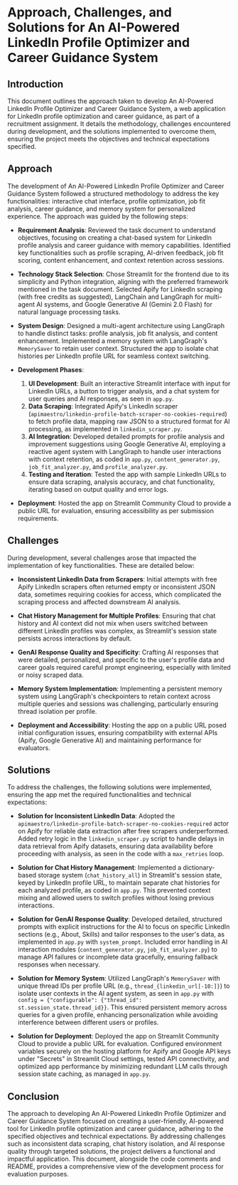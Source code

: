 # Approach, Challenges, and Solutions for An AI-Powered LinkedIn Profile Optimizer and Career Guidance System

## Introduction

This document outlines the approach taken to develop An AI-Powered LinkedIn Profile Optimizer and Career Guidance System, a web application for LinkedIn profile optimization and career guidance, as part of a recruitment assignment. It details the methodology, challenges encountered during development, and the solutions implemented to overcome them, ensuring the project meets the objectives and technical expectations specified.

## Approach

The development of An AI-Powered LinkedIn Profile Optimizer and Career Guidance System followed a structured methodology to address the key functionalities: interactive chat interface, profile optimization, job fit analysis, career guidance, and memory system for personalized experience. The approach was guided by the following steps:

- **Requirement Analysis**: Reviewed the task document to understand objectives, focusing on creating a chat-based system for LinkedIn profile analysis and career guidance with memory capabilities. Identified key functionalities such as profile scraping, AI-driven feedback, job fit scoring, content enhancement, and context retention across sessions.

- **Technology Stack Selection**: Chose Streamlit for the frontend due to its simplicity and Python integration, aligning with the preferred framework mentioned in the task document. Selected Apify for LinkedIn scraping (with free credits as suggested), LangChain and LangGraph for multi-agent AI systems, and Google Generative AI (Gemini 2.0 Flash) for natural language processing tasks.

- **System Design**: Designed a multi-agent architecture using LangGraph to handle distinct tasks: profile analysis, job fit analysis, and content enhancement. Implemented a memory system with LangGraph's `MemorySaver` to retain user context. Structured the app to isolate chat histories per LinkedIn profile URL for seamless context switching.

- **Development Phases**:
  1. **UI Development**: Built an interactive Streamlit interface with input for LinkedIn URLs, a button to trigger analysis, and a chat system for user queries and AI responses, as seen in `app.py`.
  2. **Data Scraping**: Integrated Apify's LinkedIn scraper (`apimaestro/linkedin-profile-batch-scraper-no-cookies-required`) to fetch profile data, mapping raw JSON to a structured format for AI processing, as implemented in `linkedin_scraper.py`.
  3. **AI Integration**: Developed detailed prompts for profile analysis and improvement suggestions using Google Generative AI, employing a reactive agent system with LangGraph to handle user interactions with context retention, as coded in `app.py`, `content_generator.py`, `job_fit_analyzer.py`, and `profile_analyzer.py`.
  4. **Testing and Iteration**: Tested the app with sample LinkedIn URLs to ensure data scraping, analysis accuracy, and chat functionality, iterating based on output quality and error logs.

- **Deployment**: Hosted the app on Streamlit Community Cloud to provide a public URL for evaluation, ensuring accessibility as per submission requirements.

## Challenges

During development, several challenges arose that impacted the implementation of key functionalities. These are detailed below:

- **Inconsistent LinkedIn Data from Scrapers**: Initial attempts with free Apify LinkedIn scrapers often returned empty or inconsistent JSON data, sometimes requiring cookies for access, which complicated the scraping process and affected downstream AI analysis.
  
- **Chat History Management for Multiple Profiles**: Ensuring that chat history and AI context did not mix when users switched between different LinkedIn profiles was complex, as Streamlit's session state persists across interactions by default.

- **GenAI Response Quality and Specificity**: Crafting AI responses that were detailed, personalized, and specific to the user's profile data and career goals required careful prompt engineering, especially with limited or noisy scraped data.

- **Memory System Implementation**: Implementing a persistent memory system using LangGraph's checkpointers to retain context across multiple queries and sessions was challenging, particularly ensuring thread isolation per profile.

- **Deployment and Accessibility**: Hosting the app on a public URL posed initial configuration issues, ensuring compatibility with external APIs (Apify, Google Generative AI) and maintaining performance for evaluators.

## Solutions

To address the challenges, the following solutions were implemented, ensuring the app met the required functionalities and technical expectations:

- **Solution for Inconsistent LinkedIn Data**: Adopted the `apimaestro/linkedin-profile-batch-scraper-no-cookies-required` actor on Apify for reliable data extraction after free scrapers underperformed. Added retry logic in the `linkedin_scraper.py` script to handle delays in data retrieval from Apify datasets, ensuring data availability before proceeding with analysis, as seen in the code with a `max_retries` loop.

- **Solution for Chat History Management**: Implemented a dictionary-based storage system (`chat_history_all`) in Streamlit's session state, keyed by LinkedIn profile URL, to maintain separate chat histories for each analyzed profile, as coded in `app.py`. This prevented context mixing and allowed users to switch profiles without losing previous interactions.

- **Solution for GenAI Response Quality**: Developed detailed, structured prompts with explicit instructions for the AI to focus on specific LinkedIn sections (e.g., About, Skills) and tailor responses to the user's data, as implemented in `app.py` with `system_prompt`. Included error handling in AI interaction modules (`content_generator.py`, `job_fit_analyzer.py`) to manage API failures or incomplete data gracefully, ensuring fallback responses when necessary.

- **Solution for Memory System**: Utilized LangGraph's `MemorySaver` with unique thread IDs per profile URL (e.g., `thread_{linkedin_url[-10:]}`) to isolate user contexts in the AI agent system, as seen in `app.py` with `config = {"configurable": {"thread_id": st.session_state.thread_id}}`. This ensured persistent memory across queries for a given profile, enhancing personalization while avoiding interference between different users or profiles.

- **Solution for Deployment**: Deployed the app on Streamlit Community Cloud to provide a public URL for evaluation. Configured environment variables securely on the hosting platform for Apify and Google API keys under "Secrets" in Streamlit Cloud settings, tested API connectivity, and optimized app performance by minimizing redundant LLM calls through session state caching, as managed in `app.py`.

## Conclusion

The approach to developing An AI-Powered LinkedIn Profile Optimizer and Career Guidance System focused on creating a user-friendly, AI-powered tool for LinkedIn profile optimization and career guidance, adhering to the specified objectives and technical expectations. By addressing challenges such as inconsistent data scraping, chat history isolation, and AI response quality through targeted solutions, the project delivers a functional and impactful application. This document, alongside the code comments and README, provides a comprehensive view of the development process for evaluation purposes.


